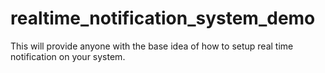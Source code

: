 # realtime_notification_system_demo
This will provide anyone with the base idea of how to setup real time notification on your system.
